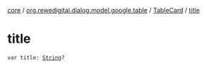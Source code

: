 [core](../../index.md) / [org.rewedigital.dialog.model.google.table](../index.md) / [TableCard](index.md) / [title](./title.md)

# title

`var title: `[`String`](https://kotlinlang.org/api/latest/jvm/stdlib/kotlin/-string/index.html)`?`